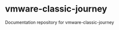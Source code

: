 # vmware-classic-journey
Documentation repository for vmware-classic-journey

<!-- 
- Push your updates to the `draft` branch and verify the updates.
 
- Once happy with the changes merge the updates into the `publish` branch.
 -->
